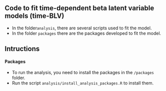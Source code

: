 ## Code to fit time-dependent beta latent variable models (time-BLV)

- In the folder`analysis`, there are several scripts used to fit the model.
- In the folder `packages` there are the packages developed to fit the model.

## Intructions 

#### Packages
- To run the analysis, you need to install the packages in the `/packages` folder.
- Run the script `analysis/install_analysis_packages.R` to install them.
